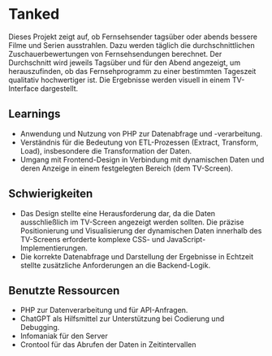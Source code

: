 # Tanked

Dieses Projekt zeigt auf, ob Fernsehsender tagsüber oder abends bessere Filme und Serien ausstrahlen. Dazu werden täglich die durchschnittlichen Zuschauerbewertungen von Fernsehsendungen berechnet. Der Durchschnitt wird jeweils Tagsüber und für den Abend angezeigt, um herauszufinden, ob das Fernsehprogramm zu einer bestimmten Tageszeit qualitativ hochwertiger ist. Die Ergebnisse werden visuell in einem TV-Interface dargestellt.

## Learnings

- Anwendung und Nutzung von PHP zur Datenabfrage und -verarbeitung.
- Verständnis für die Bedeutung von ETL-Prozessen (Extract, Transform, Load), insbesondere die Transformation der Daten.
- Umgang mit Frontend-Design in Verbindung mit dynamischen Daten und deren Anzeige in einem festgelegten Bereich (dem TV-Screen).

## Schwierigkeiten

- Das Design stellte eine Herausforderung dar, da die Daten ausschließlich im TV-Screen angezeigt werden sollten. Die präzise Positionierung und Visualisierung der dynamischen Daten innerhalb des TV-Screens erforderte komplexe CSS- und JavaScript-Implementierungen.
- Die korrekte Datenabfrage und Darstellung der Ergebnisse in Echtzeit stellte zusätzliche Anforderungen an die Backend-Logik.

## Benutzte Ressourcen

- PHP zur Datenverarbeitung und für API-Anfragen.
- ChatGPT als Hilfsmittel zur Unterstützung bei Codierung und Debugging.
- Infomaniak für den Server
- Crontool für das Abrufen der Daten in Zeitintervallen